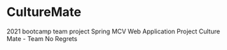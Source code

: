 # CultureMate
2021 bootcamp team project
Spring MCV Web Application
Project Culture Mate - Team No Regrets  
